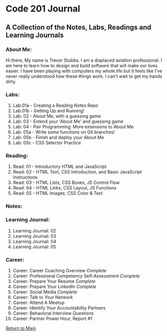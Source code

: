 # Code 201 Journal
## A Collection of the Notes, Labs, Readings and Learning Journals

### **About Me**:
Hi there, My name is Trevor Stubbs. I am a displaced aviation professional. I am here to learn how to design and build software that will make our lives easier. I have been playing with computers my whole life but it feels like I've never really understood how these things work. I can't wait to get my hands dirty.

### Labs:
1. Lab:01a - Creating a Reading Notes Repo
1. Lab:01b - Getting Up and Running!
1. Lab: 02 - About Me, with a guessing game
1. Lab: 03 - Extend your 'About Me' and guessing game
1. Lab: 04 - Pair Programming: More extensions to About Me
1. Lab: 05a - Write some functions on Git branches!
1. Lab: 05b - Finish and deploy your About Me
1. Lab: 05c - CSS Selector Practice

### Reading:
1. Read: 01 - Introductory HTML and JavaScript
1. Read: 02 - HTML Text, CSS Introduction, and Basic JavaScript Instructions
1. Read: 03 - HTML Lists, CSS Boxes, JS Control Flow
1. Read: 04 - HTML Links, CSS Layout, JS Functions
1. Read: 05 - HTML Images; CSS Color & Text



### Notes:

### Learning Journal:
1. Learning Journal: 02
1. Learning Journal: 03
1. Learning Journal: 04
1. Learning Journal: 05

### Career:
1. Career: Career Coaching Overview *Complete*
1. Career: Professional Competency Self-Assessment *Complete*
1. Career: Prepare Your Resume *Complete*
1. Career: Prepare Your LinkedIn *Complete*
1. Career: Social Media *Complete*
1. Career: Talk to Your Network
1. Career: Attend A Meetup
1. Career: Identify Your Accountability Partners
1. Career: Behavioral Interview Questions
1. Career: Partner Power Hour, Report #1


[Return to Main](https://trevorstubbs.github.io/learning-journal/)
